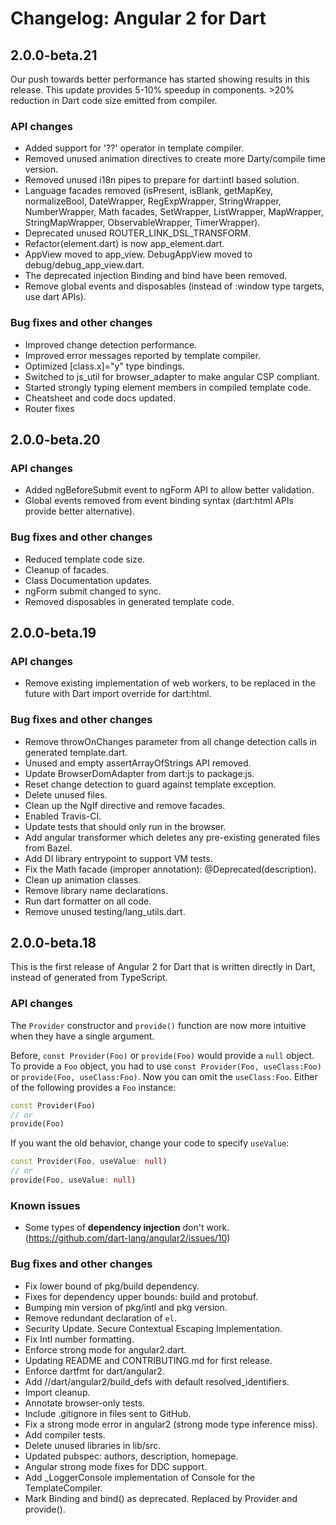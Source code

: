 # Changelog: Angular 2 for Dart

## 2.0.0-beta.21

Our push towards better performance has started showing results in
this release. This update provides 5-10% speedup in components. >20% reduction
in Dart code size emitted from compiler.

### API changes

* Added support for '??' operator in template compiler.
* Removed unused animation directives to create more Darty/compile time version.
* Removed unused i18n pipes to prepare for dart:intl based solution.
* Language facades removed (isPresent, isBlank, getMapKey, normalizeBool,
  DateWrapper, RegExpWrapper, StringWrapper, NumberWrapper, Math facades,
  SetWrapper, ListWrapper, MapWrapper, StringMapWrapper, ObservableWrapper,
  TimerWrapper).
* Deprecated unused ROUTER_LINK_DSL_TRANSFORM.
* Refactor(element.dart) is now app_element.dart.
* AppView moved to app_view. DebugAppView moved to debug/debug_app_view.dart.
* The deprecated injection Binding and bind have been removed.
* Remove global events and disposables (instead of :window type targets,
  use dart APIs).

### Bug fixes and other changes
* Improved change detection performance.
* Improved error messages reported by template compiler.
* Optimized [class.x]="y" type bindings.
* Switched to js_util for browser_adapter to make angular CSP compliant.
* Started strongly typing element members in compiled template code.
* Cheatsheet and code docs updated.
* Router fixes

## 2.0.0-beta.20

### API changes

* Added ngBeforeSubmit event to ngForm API to allow better validation.
* Global events removed from event binding syntax (dart:html APIs provide
  better alternative).

### Bug fixes and other changes
* Reduced template code size.
* Cleanup of facades.
* Class Documentation updates.
* ngForm submit changed to sync.
* Removed disposables in generated template code.

## 2.0.0-beta.19

### API changes

* Remove existing implementation of web workers, to be replaced in the
  future with Dart import override for dart:html.

### Bug fixes and other changes
* Remove throwOnChanges parameter from all change detection calls in
  generated template.dart.
* Unused and empty assertArrayOfStrings API removed.
* Update BrowserDomAdapter from dart:js to package:js.
* Reset change detection to guard against template exception.
* Delete unused files.
* Clean up the NgIf directive and remove facades.
* Enabled Travis-CI.
* Update tests that should only run in the browser.
* Add angular transformer which deletes any pre-existing generated files
  from Bazel.
* Add DI library entrypoint to support VM tests.
* Fix the Math facade (improper annotation): @Deprecated(description).
* Clean up animation classes.
* Remove library name declarations.
* Run dart formatter on all code.
* Remove unused testing/lang_utils.dart.


## 2.0.0-beta.18

This is the first release of Angular 2 for Dart that is written directly in
Dart, instead of generated from TypeScript.


### API changes

The `Provider` constructor and `provide()` function are now more intuitive
when they have a single argument.

Before, `const Provider(Foo)` or `provide(Foo)`
would provide a `null` object.
To provide a `Foo` object, you had to use `const Provider(Foo, useClass:Foo)`
or `provide(Foo, useClass:Foo)`.
Now you can omit the `useClass:Foo`.
Either of the following provides a `Foo` instance:

```dart
const Provider(Foo)
// or
provide(Foo)
```

If you want the old behavior, change your code to specify `useValue`:

```dart
const Provider(Foo, useValue: null)
// or
provide(Foo, useValue: null)
```

### Known issues

* Some types of **dependency injection** don't work.
  (https://github.com/dart-lang/angular2/issues/10)

### Bug fixes and other changes

* Fix lower bound of pkg/build dependency.
* Fixes for dependency upper bounds: build and protobuf.
* Bumping min version of pkg/intl and pkg version.
* Remove redundant declaration of `el`.
* Security Update. Secure Contextual Escaping Implementation.
* Fix Intl number formatting.
* Enforce strong mode for angular2.dart.
* Updating README and CONTRIBUTING.md for first release.
* Enforce dartfmt for dart/angular2.
* Add //dart/angular2/build_defs with default resolved_identifiers.
* Import cleanup.
* Annotate browser-only tests.
* Include .gitignore in files sent to GitHub.
* Fix a strong mode error in angular2 (strong mode type inference miss).
* Add compiler tests.
* Delete unused libraries in lib/src.
* Updated pubspec: authors, description, homepage.
* Angular strong mode fixes for DDC support.
* Add _LoggerConsole implementation of Console for the TemplateCompiler.
* Mark Binding and bind() as deprecated. Replaced by Provider and provide().
